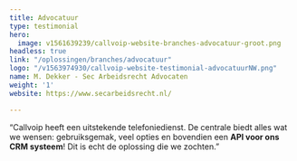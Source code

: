 ```yaml
---
title: Advocatuur
type: testimonial
hero:
  image: v1561639239/callvoip-website-branches-advocatuur-groot.png
headless: true
link: "/oplossingen/branches/advocatuur"
logo: "/v1563974930/callvoip-website-testimonial-advocatuurNW.png"
name: M. Dekker - Sec Arbeidsrecht Advocaten
weight: '1'
website: https://www.secarbeidsrecht.nl/

---
```

“Callvoip heeft een uitstekende telefoniedienst. De centrale biedt alles wat we wensen: gebruiksgemak, veel opties en bovendien een **API voor ons CRM systeem**! Dit is echt de oplossing die we zochten.”
